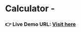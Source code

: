 # Calculator -
### **👉 Live Demo URL:** <a href="https://shreyash00007.github.io/Calculator/">**Visit here** </a>
<!----->
